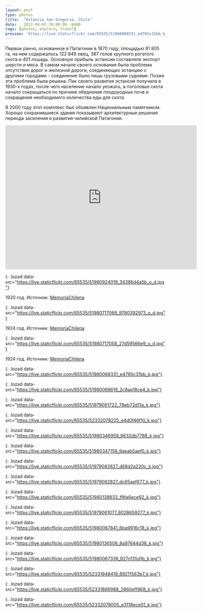 ```yaml
---
layout: post
type: photos
title:  "Estancia San Gregorio, Chile"
date:   2022-04-03 10:00:00 -0400
tags: [photos, explore, travel]
preview: 'https://live.staticflickr.com/65535/51980068331_e4765c31bb_k_d.jpg'
---
```


Первое ранчо, основанное в Патагонии в 1870 году, площадью 91 805 га, на нем содержалось 122 849 овец, 387 голов крупного рогатого скота и 401 лошадь. Основную прибыль эстансии составляли экспорт шерсти и мяса.  В самом начале своего основания была проблема отсутствия дорог и железной дороги, соединяющих эстанцию с другими городами - соединение было лишь грузовыми суднами. Позже эта проблема была решена. Пик своего развития эстансия получила в 1930-х годах, после чего население начало уезжать, а поголовье скота начало сокращаться по причине обеднения плодородных почв и сокращения необходимого количества еды для скота.

В 2000 году этот комплекс был объявлен Национальным памятником. Хорошо сохранившиеся здания показывают архитектурные решения периода заселения и развития чилийской Патагонии.

<iframe src="https://www.google.com/maps/embed?pb=!1m14!1m12!1m3!1d8521.57252772595!2d-70.07039982819471!3d-52.56716723824692!2m3!1f0!2f0!3f0!3m2!1i1024!2i768!4f13.1!5e1!3m2!1sen!2sca!4v1649013752164!5m2!1sen!2sca" width="600" height="450" frameborder="0" style="border:0" allowfullscreen="" loading="lazy" class="post-map"></iframe>

![](){: .lozad data-src="https://live.staticflickr.com/65535/51980924019_34386d4a5b_o_d.jpg"}

1920 год. Источник: [MemoriaChilena](http://www.memoriachilena.gob.cl/602/w3-article-74471.html)

![](){: .lozad data-src="https://live.staticflickr.com/65535/51980717068_9780392973_o_d.jpg"}

1924 год. Источник: [MemoriaChilena](http://www.memoriachilena.gob.cl/602/w3-article-53658.html)

![](){: .lozad data-src="https://live.staticflickr.com/65535/51980717058_27d59566e9_o_d.jpg"}

1924 год. Источник: [MemoriaChilena](http://www.memoriachilena.gob.cl/602/w3-article-53660.html)


![](){: .lozad data-src="https://live.staticflickr.com/65535/51980068331_e4765c31bb_k.jpg"}

![](){: .lozad data-src="https://live.staticflickr.com/65535/51980068616_2c8ae18ce4_k.jpg"}

![](){: .lozad data-src="https://live.staticflickr.com/65535/51979061722_78eb72d11a_k.jpg"}

![](){: .lozad data-src="https://live.staticflickr.com/65535/52332078225_e4d0f46f10_k.jpg"}

![](){: .lozad data-src="https://live.staticflickr.com/65535/51980346959_9832db7788_k.jpg"}

![](){: .lozad data-src="https://live.staticflickr.com/65535/51980347159_9aeab5aef0_k.jpg"}

![](){: .lozad data-src="https://live.staticflickr.com/65535/51979062627_d68d2a220c_k.jpg"}

![](){: .lozad data-src="https://live.staticflickr.com/65535/51979062827_dc65aef677_k.jpg"}

![](){: .lozad data-src="https://live.staticflickr.com/65535/51980138833_f9fa6ece92_k.jpg"}

![](){: .lozad data-src="https://live.staticflickr.com/65535/51979061077_8028659277_k.jpg"}

![](){: .lozad data-src="https://live.staticflickr.com/65535/51980067841_6ba9916c18_k.jpg"}

![](){: .lozad data-src="https://live.staticflickr.com/65535/51980136508_8a97644d38_k.jpg"}

![](){: .lozad data-src="https://live.staticflickr.com/65535/51980067336_927cf35d1b_k.jpg"}

![](){: .lozad data-src="https://live.staticflickr.com/65535/52331948419_89211563b7_k.jpg"}

![](){: .lozad data-src="https://live.staticflickr.com/65535/52331886988_2860eff868_k.jpg"}

![](){: .lozad data-src="https://live.staticflickr.com/65535/52332078005_e3118ece01_k.jpg"}

